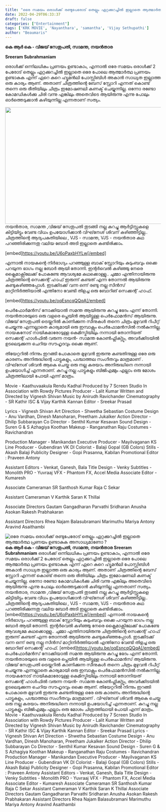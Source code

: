 ```yaml
---
title: "ഒരേ സമയം ഒരാൾക്ക് രണ്ടുപേരോട് തെല്ലും ഏറ്റക്കുറച്ചിൽ ഇല്ലാതെ ആത്മാർത്ഥ പ്രണയം ഉണ്ടാകുക അസാധ്യമാണോ ?"
date: 2022-04-29T06:33:37
draft: false
categories: ["Entertainment"]
tags: ['KRK MOVIE', 'Nayanthara', 'samantha', 'Vijay Sethupathi']
author: "Beaumaris"
---
```


<strong>കെ ആർ കെ - വിജയ് സേതുപതി, സാമന്ത, നയൻ‌താര</strong>

<strong>Sreeram Subrahmaniam </strong>

ഒരാൾക്ക് ഒന്നിലധികം പ്രണയം ഉണ്ടാകാം, എന്നാൽ ഒരേ സമയം ഒരാൾക്ക് 2 പേരോട് തെല്ലും ഏറ്റക്കുറച്ചിൽ ഇല്ലാതെ ഒരേ പോലെ ആത്മാർത്ഥ പ്രണയം ഉണ്ടാകുക എന്ന് ഏറെ കുറെ ഹ്യൂമൻലി പോസ്സിബിൾ അകാൻ സാധ്യത ഇല്ലാത്ത ഒരു കാര്യം ആണ്. അതാണ് ചിത്രത്തിന്റെ ബേസ് സ്റ്റോറി എന്നത് കൊണ്ട് തന്നെ
ഒരു രീതിയിലും ചിത്രം ഇമോഷണലി കണക്ട് ചെയ്യുന്നില്ല. ഒന്നോ രണ്ടോ കോമഡികൾക്കു ചിരി വന്നു എങ്കിലും അതെവിടെ ആയിരുന്നു എന്നു പോലും ഓർത്തെടുക്കാൻ കഴിയുന്നില്ല എന്നതാണ് സത്യം.

<img class="wp-image-331654 aligncenter" src="https://cdn.boolokam.com/articles/2022/04/66.webp" alt="" width="671" height="377" />നയൻ‌താര, സാമന്ത ,വിജയ് സേതുപതി തുടങ്ങി നല്ല കുറച്ചു ആർട്ടിസ്റ്റുകളെ കിട്ടിയിട്ടും വേണ്ട വിധം ഉപയോഗിക്കാൻ വിഘ്‌നേശ് ശിവന് കഴിഞ്ഞിട്ടില്ല.. ചിത്രത്തിന്റെ ആദ്യപകുതിയിലെ , VJS - സാമന്ത, VJS - നയൻതാര കഥ പറഞ്ഞിരിക്കുന്നതു വലിയ ബോർ അടി ഇല്ലാതെ കണ്ടിരിക്കാം.

[embed]https://youtu.be/U6oPaxbHYLw[/embed]

എന്നാൽ നായകന്റെ നിർഭാഗ്യം പറഞ്ഞുള്ള ബാക് സ്റ്റോറിയും കുടുംബവും ഒക്കെ പറയുന്ന ഭാഗം നല്ല ബോർ ആയി തോന്നി. ഇന്റർവെൽ കഴിഞ്ഞു നേരെ ക്ലൈമാക്സിലേക്ക് പോകണ്ടേ ആവശ്യമേ കഥക്കൊള്ളു.. ചുമ്മാ എന്തിനായിരുന്നു ചിത്രത്തിന്റെ സെക്കന്റ് ഹാഫ് ഇരുന്ന് കണ്ടത് എന്ന തോന്നൽ ആയിരുന്നു കണ്ടുകഴിഞ്ഞപ്പോൾ. ഇടക്കിടക്ക് വന്ന ഒന്ന് രണ്ടു നല്ല സീൻസ് മാറ്റിനിർത്തിയാൽ എന്തിനോ വേണ്ടി തിളച്ച ഒരു ബോറിങ് സെക്കന്റ് ഹാഫ്.

[embed]https://youtu.be/oqEsncqQQqA[/embed]

പെർഫോർമൻസ് നോക്കിയാൽ സമന്ത ആയിരുന്നു കുറച്ചു ഭേദം എന്ന് തോന്നി. നയൻതാരയുടെ ഒരു വളരെ പ്ലെയിൻ ആയിട്ടുള്ള പെർഫോമൻസ് ആയിരുന്നു. വിജയ് സേതുപതി ട്രെയ്ലറിൽ കാണിക്കുന്ന സീനുകൾ തന്നെ ചിത്രം മുഴുവൻ റിപീറ്റ്‌ ചെയ്യുന്നു എന്നല്ലാതെ കാര്യമായി ഒരു ഇമ്പാക്റ്റും പെർഫോമൻസിൽ നൽകുന്നില്ല. നായകനോട് നായികമാരോടുള്ള കെമിസ്ട്രിയിലും നന്നായി തോന്നിയത് സെക്കന്റ് ഹാൾഫിൽ വരുന്ന നയൻ- സാമന്ത കോൺഫ്ലിക്ട്സും, അവർക്കിടയിൽ ഉടലെടുക്കുന്ന ചെറിയ സൗഹൃദവും ഒക്കെ ആണ്.

തിയേറ്ററിൽ നിന്നും ഇറങ്ങി പോകാതെ മുഴുവൻ ഇരുന്നു കണ്ടതിനുള്ള ഒരേ ഒരു കാരണം അനിരുദ്ധിന്റെ പാട്ടുകളും, പശ്ചാത്തല സംഗീതവും മാത്രമാണ് . വിഘ്‌നേശ് ശിവൻ ആകെ ചെയ്ത ഒരു നല്ല കരയാം അനിരുദ്ധിനെ നന്നായി ഉപയോഗിച്ച് എന്നതാണ്. കുറച്ചു നല്ല പാട്ടുകളും ബിജിഎമ്മും എല്ലാം ഒരു മോശം ചിത്രത്തിലായി പോയി എന്ന് മാത്രം.

Movie - Kaathuvaakula Rendu Kadhal
Produced by 7 Screen Studio
In Association with Rowdy Pictures
Producer - Lalit Kumar
Written and Directed by Vignesh Shivan
Music by Anirudh Ravichander
Cinematography - SR Kathir ISC &amp; Vijay Karthik Kannan
Editor - Sreekar Prasad

Lyrics - Vignesh Shivan
Art Direction - Shwetha Sebastian
Costume Design - Anu Vardhan, Dinesh Manoharan, Preetham Jukalker
Action Director - Dhilip Subbarayan
Co Director - Senthil Kumar Kesavan
Sound Design - Suren G &amp; S Azhagiya Koothan
Makeup - Ranganathan Raju
Costumes - Ravichandran

Production Manager - Manikandan
Executive Producer - Mayilvaganan KS
Line Producer - Gubendiran VK
DI Colorist - Balaji Gopal (GB Colors)
Stills - Akash Balaji
Publicity Designer - Gopi Prasanna, Kabilan
Promotional Editor : Praveen Antony

Assistant Editors - Venkat, Ganesh, Bala
Title Design - Venky
Subtitles - Monolith
PRO - Yuvraaj
VFX - Phantom FX, Accel Media
Associate Editor - Kumaresh

Associate Cameraman
SR Santhosh Kumar
Raja C Sekar

Assistant Cameraman
V Karthik
Saran K Thillai

Associate Directors
Gautam Gangadharan
Parvathi Sridharan
Anusha Asokan
Rakesh Prabhakaran

Assistant Directors
Rhea Najam
Balasubramani Marimuthu
Mariya Antony
Aravind Asaithambi


![ഒരേ സമയം ഒരാൾക്ക് രണ്ടുപേരോട് തെല്ലും ഏറ്റക്കുറച്ചിൽ ഇല്ലാതെ ആത്മാർത്ഥ പ്രണയം ഉണ്ടാകുക അസാധ്യമാണോ ?](https://cdn.boolokam.com/articles/2022/04/66.webp)**കെ ആർ കെ - വിജയ് സേതുപതി, സാമന്ത, നയൻ‌താര** **Sreeram Subrahmaniam** ഒരാൾക്ക് ഒന്നിലധികം പ്രണയം ഉണ്ടാകാം, എന്നാൽ ഒരേ സമയം ഒരാൾക്ക് 2 പേരോട് തെല്ലും ഏറ്റക്കുറച്ചിൽ ഇല്ലാതെ ഒരേ പോലെ ആത്മാർത്ഥ പ്രണയം ഉണ്ടാകുക എന്ന് ഏറെ കുറെ ഹ്യൂമൻലി പോസ്സിബിൾ അകാൻ സാധ്യത ഇല്ലാത്ത ഒരു കാര്യം ആണ്. അതാണ് ചിത്രത്തിന്റെ ബേസ് സ്റ്റോറി എന്നത് കൊണ്ട് തന്നെ ഒരു രീതിയിലും ചിത്രം ഇമോഷണലി കണക്ട് ചെയ്യുന്നില്ല. ഒന്നോ രണ്ടോ കോമഡികൾക്കു ചിരി വന്നു എങ്കിലും അതെവിടെ ആയിരുന്നു എന്നു പോലും ഓർത്തെടുക്കാൻ കഴിയുന്നില്ല എന്നതാണ് സത്യം. നയൻ‌താര, സാമന്ത ,വിജയ് സേതുപതി തുടങ്ങി നല്ല കുറച്ചു ആർട്ടിസ്റ്റുകളെ കിട്ടിയിട്ടും വേണ്ട വിധം ഉപയോഗിക്കാൻ വിഘ്‌നേശ് ശിവന് കഴിഞ്ഞിട്ടില്ല.. ചിത്രത്തിന്റെ ആദ്യപകുതിയിലെ , VJS - സാമന്ത, VJS - നയൻതാര കഥ പറഞ്ഞിരിക്കുന്നതു വലിയ ബോർ അടി ഇല്ലാതെ കണ്ടിരിക്കാം. [embed]https://youtu.be/U6oPaxbHYLw[/embed] എന്നാൽ നായകന്റെ നിർഭാഗ്യം പറഞ്ഞുള്ള ബാക് സ്റ്റോറിയും കുടുംബവും ഒക്കെ പറയുന്ന ഭാഗം നല്ല ബോർ ആയി തോന്നി. ഇന്റർവെൽ കഴിഞ്ഞു നേരെ ക്ലൈമാക്സിലേക്ക് പോകണ്ടേ ആവശ്യമേ കഥക്കൊള്ളു.. ചുമ്മാ എന്തിനായിരുന്നു ചിത്രത്തിന്റെ സെക്കന്റ് ഹാഫ് ഇരുന്ന് കണ്ടത് എന്ന തോന്നൽ ആയിരുന്നു കണ്ടുകഴിഞ്ഞപ്പോൾ. ഇടക്കിടക്ക് വന്ന ഒന്ന് രണ്ടു നല്ല സീൻസ് മാറ്റിനിർത്തിയാൽ എന്തിനോ വേണ്ടി തിളച്ച ഒരു ബോറിങ് സെക്കന്റ് ഹാഫ്. [embed]https://youtu.be/oqEsncqQQqA[/embed] പെർഫോർമൻസ് നോക്കിയാൽ സമന്ത ആയിരുന്നു കുറച്ചു ഭേദം എന്ന് തോന്നി. നയൻതാരയുടെ ഒരു വളരെ പ്ലെയിൻ ആയിട്ടുള്ള പെർഫോമൻസ് ആയിരുന്നു. വിജയ് സേതുപതി ട്രെയ്ലറിൽ കാണിക്കുന്ന സീനുകൾ തന്നെ ചിത്രം മുഴുവൻ റിപീറ്റ്‌ ചെയ്യുന്നു എന്നല്ലാതെ കാര്യമായി ഒരു ഇമ്പാക്റ്റും പെർഫോമൻസിൽ നൽകുന്നില്ല. നായകനോട് നായികമാരോടുള്ള കെമിസ്ട്രിയിലും നന്നായി തോന്നിയത് സെക്കന്റ് ഹാൾഫിൽ വരുന്ന നയൻ- സാമന്ത കോൺഫ്ലിക്ട്സും, അവർക്കിടയിൽ ഉടലെടുക്കുന്ന ചെറിയ സൗഹൃദവും ഒക്കെ ആണ്. തിയേറ്ററിൽ നിന്നും ഇറങ്ങി പോകാതെ മുഴുവൻ ഇരുന്നു കണ്ടതിനുള്ള ഒരേ ഒരു കാരണം അനിരുദ്ധിന്റെ പാട്ടുകളും, പശ്ചാത്തല സംഗീതവും മാത്രമാണ് . വിഘ്‌നേശ് ശിവൻ ആകെ ചെയ്ത ഒരു നല്ല കരയാം അനിരുദ്ധിനെ നന്നായി ഉപയോഗിച്ച് എന്നതാണ്. കുറച്ചു നല്ല പാട്ടുകളും ബിജിഎമ്മും എല്ലാം ഒരു മോശം ചിത്രത്തിലായി പോയി എന്ന് മാത്രം. Movie - Kaathuvaakula Rendu Kadhal Produced by 7 Screen Studio In Association with Rowdy Pictures Producer - Lalit Kumar Written and Directed by Vignesh Shivan Music by Anirudh Ravichander Cinematography - SR Kathir ISC & Vijay Karthik Kannan Editor - Sreekar Prasad Lyrics - Vignesh Shivan Art Direction - Shwetha Sebastian Costume Design - Anu Vardhan, Dinesh Manoharan, Preetham Jukalker Action Director - Dhilip Subbarayan Co Director - Senthil Kumar Kesavan Sound Design - Suren G & S Azhagiya Koothan Makeup - Ranganathan Raju Costumes - Ravichandran Production Manager - Manikandan Executive Producer - Mayilvaganan KS Line Producer - Gubendiran VK DI Colorist - Balaji Gopal (GB Colors) Stills - Akash Balaji Publicity Designer - Gopi Prasanna, Kabilan Promotional Editor : Praveen Antony Assistant Editors - Venkat, Ganesh, Bala Title Design - Venky Subtitles - Monolith PRO - Yuvraaj VFX - Phantom FX, Accel Media Associate Editor - Kumaresh Associate Cameraman SR Santhosh Kumar Raja C Sekar Assistant Cameraman V Karthik Saran K Thillai Associate Directors Gautam Gangadharan Parvathi Sridharan Anusha Asokan Rakesh Prabhakaran Assistant Directors Rhea Najam Balasubramani Marimuthu Mariya Antony Aravind Asaithambi
